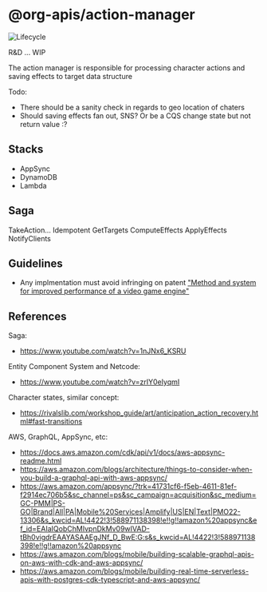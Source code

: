 # @org-apis/action-manager
![Lifecycle](https://img.shields.io/badge/lifecycle-unstable-red)

R&D ... WIP

The action manager is responsible for processing character actions and saving effects to target data structure

Todo:
* There should be a sanity check in regards to geo location of chaters
* Should saving effects fan out, SNS? Or be a CQS change state but not return value :?

## Stacks

* AppSync
* DynamoDB
* Lambda

## Saga

TakeAction... Idempotent
GetTargets
ComputeEffects
ApplyEffects
NotifyClients


## Guidelines
* Any implmentation must avoid infringing on patent ["Method and system for improved performance of a video game engine"](https://patents.google.com/patent/US10599560B2/en)

## References
Saga:
* https://www.youtube.com/watch?v=1nJNx6_KSRU

Entity Component System and Netcode:
* https://www.youtube.com/watch?v=zrIY0eIyqmI

Character states, similar concept:
* https://rivalslib.com/workshop_guide/art/anticipation_action_recovery.html#fast-transitions

AWS, GraphQL, AppSync, etc:
* https://docs.aws.amazon.com/cdk/api/v1/docs/aws-appsync-readme.html
* https://aws.amazon.com/blogs/architecture/things-to-consider-when-you-build-a-graphql-api-with-aws-appsync/
* https://aws.amazon.com/appsync/?trk=41731cf6-f5eb-4611-81ef-f2914ec706b5&sc_channel=ps&sc_campaign=acquisition&sc_medium=GC-PMM|PS-GO|Brand|All|PA|Mobile%20Services|Amplify|US|EN|Text|PMO22-13306&s_kwcid=AL!4422!3!588971138398!e!!g!!amazon%20appsync&ef_id=EAIaIQobChMIvpnDkMv09wIVAD-tBh0vigdrEAAYASAAEgJNf_D_BwE:G:s&s_kwcid=AL!4422!3!588971138398!e!!g!!amazon%20appsync
* https://aws.amazon.com/blogs/mobile/building-scalable-graphql-apis-on-aws-with-cdk-and-aws-appsync/
* https://aws.amazon.com/blogs/mobile/building-real-time-serverless-apis-with-postgres-cdk-typescript-and-aws-appsync/
